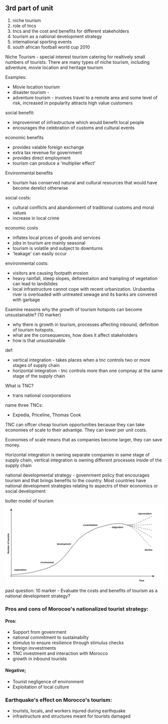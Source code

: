 ## 3rd part of unit


1. niche tourism
2. role of tncs
3. tncs and the cost and benefits for different stakeholders
4. tourism as a national development strategy 
5. international sporting events 
6. south african football world cup 2010

Niche Tourism - special interest tourism catering for realtively small numbers of tourists. There are many types of niche tourism, including adventure, movie location and heritage tourism

Examples: 
- Movie location tourism
- disaster tourism - 
- adventure tourism - involves travel to a remote area and some level of risk, increased in popularity attracts high value customers

social benefit: 
- improvemnet of infrastructure which would benefit local people
- encourages the celebration of customs and cultural events

economic benefits 
- provides valable foreign exchange
- extra tax revenue for government
- provides direct employment
- tourism can produce a 'multiplier effect'

Environmental benefits
- tourism has conserved natural and cultural resources that would have become derelict otherwise 

social costs: 
- cultural conflicts and abandonment of traditional customs and moral values
- increase in local crime 

economic costs
- inflates local prices of goods and services
- jobs in tourism are mainly seasonal
- tourism is volatile and subject to downturns
- 'leakage' can easily occur

environmental costs:
- visitors are causing footpath erosion
- heavy rainfall, steep slopes, deforestaiton and trampling of vegetation can lead to landslides
- local infrastructure cannot cope with recent urbanization. Urubamba river is overloaded with untreated sewage and its banks are convered with garbage


Examine reasons why the growth of tourism hotspots can become unsustainable? (10 marker) 

- why there is growth in tourism, processes affecting inbound, definition of tourism hotspots.
- what are the consequences, how does it affect stakeholders
- how is that unsustainable

def: 
- vertical integration - takes places when a tnc controls two or more stages of supply chain
- horizontal integration - tnc controls more than one compnay at the same stage of the supply chain

What is TNC?
- trans national coorporations

name three TNCs:
- Expedia, Priceline, Thomas Cook

TNC can offcer cheap tourism opportunities because they can take economies of scale to their advantge. They can lower per unit costs. 

Economies of scale means that as companies become larger, they can save money. 

Horizontal integration is owning separate companies in same stage of supply chain, vertical integration is owning different processes inside of the supply chain 


national developmental strategy - govenrment policy that encourages tourism and that brings benefits to the country. Most countries have national development strategies relating to aspectrs of their economics or social development

butler model of tourism
![butlermode](.src/butler.png)

past question: 10 marker - Evaluate the costs and benefits of tourism as a national development strategy? 

### Pros and cons of Morocoo's nationalized tourist strategy: 
#### Pros: 
- Support from govenrment
- national commitment to sustainabilty
- stimulus to ensure resilience through stimulus checks
- foreign invvestments
- TNC investment and interaction with Morocco
- growth in inbound tourists 



#### Negative; 
- Tourist negligence of environment
- Exploitation of local culture


### Earthquake's effect on Morocco's tourism: 
- tourists, locals, and workers injured during earthquake
- infrastructure and structures meant for tourists damaged




